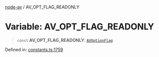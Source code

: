 [node-av](../globals.md) / AV\_OPT\_FLAG\_READONLY

# Variable: AV\_OPT\_FLAG\_READONLY

> `const` **AV\_OPT\_FLAG\_READONLY**: [`AVOptionFlag`](../type-aliases/AVOptionFlag.md)

Defined in: [constants.ts:1759](https://github.com/seydx/av/blob/f8631fc881b394300b1479f511d55cf1c370a87f/src/constants/constants.ts#L1759)

